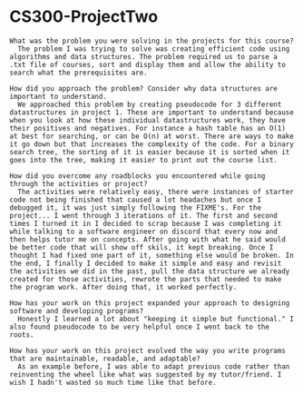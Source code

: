 # CS300-ProjectTwo

    What was the problem you were solving in the projects for this course?
      The problem I was trying to solve was creating efficient code using algorithms and data structures. The problem required us to parse a .txt file of courses, sort and display them and allow the ability to search what the prerequisites are.
    
    How did you approach the problem? Consider why data structures are important to understand.
      We approached this problem by creating pseudocode for 3 different datastructures in project 1. These are important to understand because when you look at how these individual datastructures work, they have their positives and negatives. For instance a hash table has an O(1) at best for searching, or can be O(n) at worst. There are ways to make it go down but that increases the complexity of the code. For a binary search tree, the sorting of it is easier because it is sorted when it goes into the tree, making it easier to print out the course list.
      
    How did you overcome any roadblocks you encountered while going through the activities or project?
      The activities were relatively easy, there were instances of starter code not being finished that caused a lot headaches but once I debugged it, it was just simply following the FIXME's. For the project... I went through 3 iterations of it. The first and second times I turned it in I decided to scrap because I was completing it while talking to a software engineer on discord that every now and then helps tutor me on concepts. After going with what he said would be better code that will show off skils, it kept breaking. Once I thought I had fixed one part of it, something else would be broken. In the end, I finally I decided to make it simple and easy and revisit the activities we did in the past, pull the data structure we already created for those activities, rewrote the parts that needed to make the program work. After doing that, it worked perfectly.
      
    How has your work on this project expanded your approach to designing software and developing programs?
      Honestly I learned a lot about "keeping it simple but functional." I also found pseudocode to be very helpful once I went back to the roots.
      
    How has your work on this project evolved the way you write programs that are maintainable, readable, and adaptable?
      As an example before, I was able to adapt previous code rather than reinventing the wheel like what was suggested by my tutor/friend. I wish I hadn't wasted so much time like that before.
